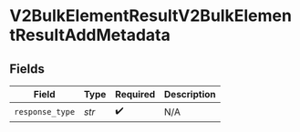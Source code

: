 # V2BulkElementResultV2BulkElementResultAddMetadata


## Fields

| Field              | Type               | Required           | Description        |
| ------------------ | ------------------ | ------------------ | ------------------ |
| `response_type`    | *str*              | :heavy_check_mark: | N/A                |